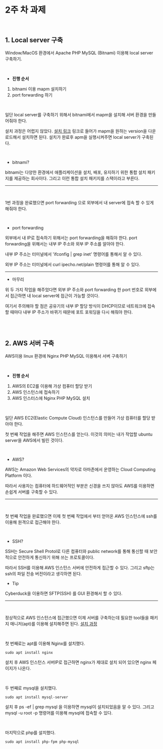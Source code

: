# 2주 차 과제

<br/>

## 1. Local server 구축 

Window/MacOS 환경에서 Apache PHP MySQL (Bitnami) 이용해 local server 구축하기.

<br/>

- **진행 순서** 

1. bitnami 이용 mapm 설치하기
2. port forwarding 하기 

<br/>

일단 local server를 구축하기 위해서 bitnami에서 mapm을 설치해 서버 환경을 만들어줘야 한다. 

설치 과정은 어렵지 않았다. [설치 링크](https://bitnami.com/stack/mamp/installer) 링크로 들어가 mapm을 원하는 version을 다운로드해서 설치하면 된다. 설치가 완료후 apm을 실행시켜주면 local server가 구축된다. 

<br/>

- bitnami?

bitnami는 다양한 환경에서 애플리케이션을 설치, 배포, 유지하기 위한 통합 설치 패키지를 제공하는 회사이다. 그리고 이런 통합 설치 패키지를 스택이라고 부른다. 

<hr/>

<br/>

1번 과정을 완료했으면 port forwarding 으로 외부에서 내 server에 접속 할 수 있게 해줘야 한다. 

<br/>

- port forwarding

외부에서 내 IP로 접속하기 위해서는 port forwarding을 해줘야 한다. port forwarding을 위해서는 내부 IP 주소와 외부 IP 주소를 알아야 한다. 

내부 IP 주소는 터미널에서 'ifconfig | grep inet' 명령어를 통해서 알 수 있다. 

외부 IP 주소는 터미널에서 curl ipecho.net/plain 명령어를 통해 알 수 있다. 

<hr/>

- 마무리

위 두 가지 작업을 해주었다면 외부 IP 주소와 port forwarding 한 port 번호로 외부에서 접근하면 내 local server에 접근이 가능할 것이다. 

여기서 주의해야 할 점은 공유기의 내부 IP 할당 방식이 DHCP이므로 네트워크에 접속할 때마다 내부 IP 주소가 바뀌기 때문에 포트 포워딩을 다시 해줘야 한다.  

<br/>

<br/>

## 2. AWS 서버 구축

AWS이용 linux 환경에 Nginx PHP MySQL 이용해서 서버 구축하기

<br/>

- **진행 순서**

1. AWS의 EC2를 이용해 가상 컴퓨터 할당 받기
2. AWS 인스턴스에 접속하기
3. AWS 인스터스에 Nginx PHP MySQL 설치

<br/>

일단 AWS EC2(Elastic Compute Cloud) 인스턴스를 만들어 가상 컴퓨터를 할당 받아야 한다. 

첫 번째 작업을 해주면 AWS 인스턴스를 얻는다. 이것의 의미는 내가 작업할 ubuntu server을 AWS에서 빌린 것이다. 

<br/>

- AWS?

AWS는 Amazon Web Services의 약자로 아마존에서 운영하는 Cloud Computing Platform 이다. 

따라서 사용자는 컴퓨터에 하드웨어적인 부분은 신경을 쓰지 않아도 AWS를 이용하면 손쉽게 서버를 구축할 수 있다. 

<hr/>

<br/>

첫 번째 작업을 완료했으면 이제 첫 번째 작업에서 부터 얻어온 AWS 인스턴스에 ssh를 이용해 원격으로 접근해야 한다. 

<br/>

- SSH?

SSH는 Secure Shell Protol로 다른 컴퓨터와 public network를 통해 통신할 때 보안적으로 안전하게 통신하기 위해 쓰는 프로토콜이다. 

따라서 SSH를 이용해 AWS 인스턴스 서버에 안전하게 접근할 수 있다. 그리고 sftp는 ssh의 파일 전송 버전이라고 생각하면 된다. 

- Tip

Cyberduck을 이용하면 SFTP(SSH) 를 GUI 환경해서 할 수 있다. 

<hr/>

<br/>

정상적으로 AWS 인스턴스에 접근했으면 이제 서버를 구축하는데 필요한 tool들을 패키지 매니저(apt)를 이용해 설치해주면 된다. [설치 과정](https://www.digitalocean.com/community/tutorials/how-to-install-linux-nginx-mysql-php-lemp-stack-ubuntu-18-04)

<br/>

첫 번째로는 apt를 이용해 Nginx를 설치했다. 

```
sudo apt install nginx
```

설치 후 AWS 인스턴스 서버IP로 접근하면 nginx가 제대로 설치 되어 있으면 nginx 페이지가 나온다. 

<br/>

두 번째로 mysql을 설치했다. 

```
sudo apt install mysql-server
```

설치 후 ps -ef | grep mysql 을 이용하면 mysql이 설치되었음을 알 수 있다. 그리고 mysql -u root -p 명령어를 이용해 mysql에 접속할 수 있다. 

<br/>

마지막으로 php를 설치했다. 

```
sudo apt install php-fpm php-mysql
```